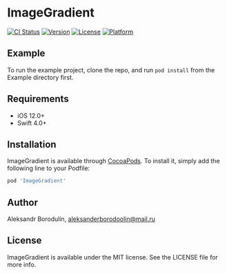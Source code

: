 # ImageGradient

[![CI Status](https://img.shields.io/travis/AlexBorodulin1989/ImageGradient.svg?style=flat)](https://travis-ci.org/AlexBorodulin1989/ImageGradient)
[![Version](https://img.shields.io/cocoapods/v/ImageGradient.svg?style=flat)](https://cocoapods.org/pods/ImageGradient)
[![License](https://img.shields.io/cocoapods/l/ImageGradient.svg?style=flat)](https://cocoapods.org/pods/ImageGradient)
[![Platform](https://img.shields.io/cocoapods/p/ImageGradient.svg?style=flat)](https://cocoapods.org/pods/ImageGradient)

## Example

To run the example project, clone the repo, and run `pod install` from the Example directory first.

## Requirements

- iOS 12.0+
- Swift 4.0+

## Installation

ImageGradient is available through [CocoaPods](https://cocoapods.org). To install
it, simply add the following line to your Podfile:

```ruby
pod 'ImageGradient'
```

## Author

Aleksandr Borodulin, aleksanderborodoolin@mail.ru

## License

ImageGradient is available under the MIT license. See the LICENSE file for more info.
